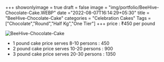 +++
showonlyimage = true
draft = false
image = "img/portfolio/BeeHive-Chocolate-Cake.WEBP"
date ="2022-08-07T16:14:29+05:30"
title = "BeeHive-Chocolate-Cake"
categories = "Celebration Cakes"
Tags = ["Chocolate","Round","Half Kg","One Tier"]
+++
price : ₹450 per pound
<!--more-->
![BeeHive-Chocolate-Cake](/img/portfolio/BeeHive-Chocolate-Cake.WEBP)
* 1 pound cake price serves 8-10 persons : 450
* 2 pound cake price serves 10-20 persons : 900
* 3 pound cake price serves 20-30 persons : 1350
